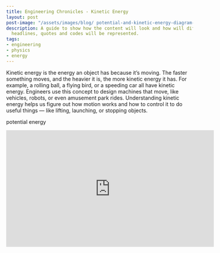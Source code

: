 ```yaml
---
title: Engineering Chronicles - Kinetic Energy
layout: post
post-image: "/assets/images/blog/ potential-and-kinetic-energy-diagram-vector.jpg"
description: A guide to show how the content will look and how will different
  headlines, quotes and codes will be represented.
tags:
- engineering
- physics
- energy
---
```


Kinetic energy is the energy an object has because it’s moving. The faster something moves, and the heavier it is, the more kinetic energy it has. For example, a rolling ball, a flying bird, or a speeding car all have kinetic energy. Engineers use this concept to design machines that move, like vehicles, robots, or even amusement park rides. Understanding kinetic energy helps us figure out how motion works and how to control it to do useful things — like lifting, launching, or stopping objects.

potential energy


<iframe width="560" height="315" src="https://www.youtube.com/embed/watch?v=eVW8X_TsBzE" frameborder="0" allow="accelerometer; autoplay; encrypted-media; gyroscope; picture-in-picture" allowfullscreen></iframe>


